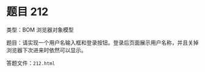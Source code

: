 <script setup>
import { loginRead } from '@/utils/login-read'

loginRead('n10007')
</script>

# 题目 212

类型：BOM 浏览器对象模型

题目：请实现一个用户名输入框和登录按钮。登录后页面展示用户名称，并且关掉浏览器下次进来时依然可以显示。

答题文件：`212.html`
